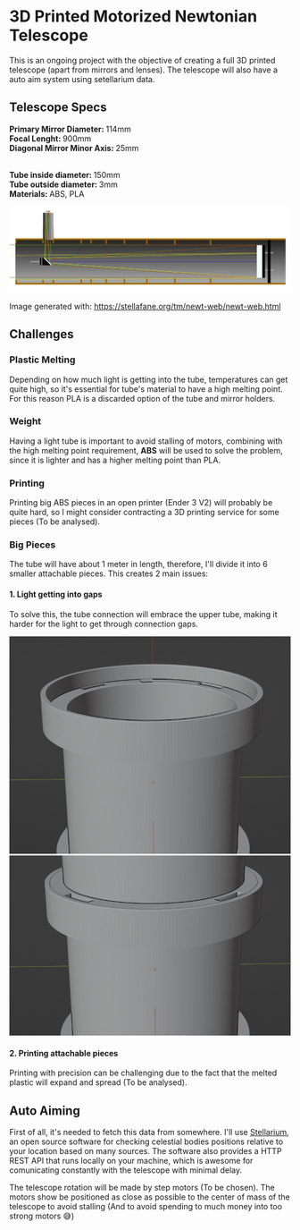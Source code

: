 # 3D Printed Motorized Newtonian Telescope
This is an ongoing project with the objective of creating a full 3D printed telescope (apart from mirrors and lenses). The telescope will also have a auto aim system using setellarium data.

## Telescope Specs
<b>Primary Mirror Diameter: </b>114mm
<br><b>Focal Lenght: </b>900mm
<br><b>Diagonal Mirror Minor Axis: </b>25mm

<br><b>Tube inside diameter: </b>150mm
<br><b>Tube outside diameter: </b>3mm
<br><b>Materials: </b>ABS, PLA

<img src="./images/stellafane_diagram.png" alt="Stellefane ray tracing" />

Image generated with: https://stellafane.org/tm/newt-web/newt-web.html

## Challenges
### Plastic Melting
Depending on how much light is getting into the tube, temperatures can get quite high, so it's essential for tube's material to have a high melting point. For this reason PLA is a discarded option of the tube and mirror holders.

### Weight
Having a light tube is important to avoid stalling of motors, combining with the high melting point requirement, <b>ABS</b> will be used to solve the problem, since it is lighter and has a higher melting point than PLA.

### Printing
Printing big ABS pieces in an open printer (Ender 3 V2) will probably be quite hard, so I might consider contracting a 3D printing service for some pieces (To be analysed).

### Big Pieces
The tube will have about 1 meter in length, therefore, I'll divide it into 6 smaller attachable pieces. This creates 2 main issues:
#### 1. Light getting into gaps
To solve this, the tube connection will embrace the upper tube, making it harder for the light to get through connection gaps.
<p float="left">
<img src="./images/tube_piece.png"/>
<img src="./images/tube_piece2.png"/>
</p>

#### 2. Printing attachable pieces
Printing with precision can be challenging due to the fact that the melted plastic will expand and spread (To be analysed).

## Auto Aiming
First of all, it's needed to fetch this data from somewhere. I'll use [Stellarium](https://github.com/Stellarium/stellarium), an open source software for checking celestial bodies positions relative to your location based on many sources. The software also provides a HTTP REST API that runs locally on your machine, which is awesome for comunicating constantly with the telescope with minimal delay.

The telescope rotation will be made by step motors (To be chosen). The motors show be positioned as close as possible to the center of mass of the telescope to avoid stalling (And to avoid spending to much money into too strong motors 😅)